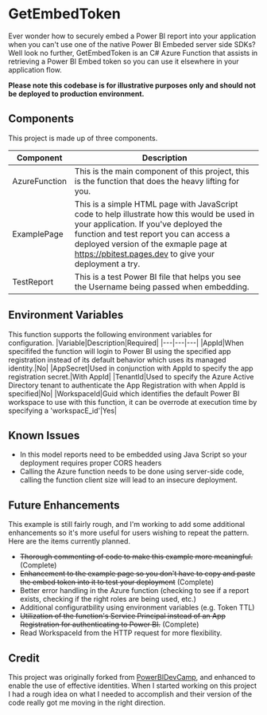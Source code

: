 # GetEmbedToken
Ever wonder how to securely embed a Power BI report into your application when you can't use one of the native Power BI Embeded server side SDKs? Well look no further, GetEmbedToken is an C# Azure Function that assists in retrieving a Power BI Embed token so you can use it elsewhere in your application flow.

**Please note this codebase is for illustrative purposes only and should not be deployed to production environment.**

## Components
This project is made up of three components.

|Component|Description|
|---|---|
|AzureFunction|This is the main component of this project, this is the function that does the heavy lifting for you.|
|ExamplePage|This is a simple HTML page with JavaScript code to help illustrate how this would be used in your application. If you've deployed the function and test report you can access a deployed version of the exmaple page at https://pbitest.pages.dev to give your deployment a try.|
|TestReport|This is a test Power BI file that helps you see the Username being passed when embedding.|

## Environment Variables
This function supports the following environment variables for configuration. 
|Variable|Description|Required|
|---|---|---|
|AppId|When specififed the function will login to Power BI using the specified app registration instead of its default behavior which uses its managed identity.|No|
|AppSecret|Used in conjunction with AppId to specify the app registration secret.|With AppId|
|TenantId|Used to specify the Azure Active Directory tenant to authenticate the App Registration with when AppId is specified|No|
|WorkspaceId|Guid which identifies the default Power BI workspace to use with this function, it can be overrode at execution time by specifying a 'workspacE_id'|Yes|

## Known Issues
* In this model reports need to be embedded using Java Script so your deployment requires proper CORS headers
* Calling the Azure function needs to be done using server-side code, calling the function client size will lead to an insecure deployment.

## Future Enhancements
This example is still fairly rough, and I'm working to add some additional enhancements so it's more useful for users wishing to repeat the pattern. Here are the items currently planned. 
* ~~Thorough commenting of code to make this example more meaningful.~~ (Complete)
* ~~Enhancement to the example page so you don't have to copy and paste the embed token into it to test your deployment~~ (Complete)
* Better error handling in the Azure function (checking to see if a report exists, checking if the right roles are being used, etc.)
* Additional configuratbility using environment variables (e.g. Token TTL)
* ~~Utilization of the function's Service Principal instead of an App Registration for authenticating to Power BI.~~ (Complete)
* Read WorkspaceId from the HTTP request for more flexibility.

## Credit
This project was originally forked from [PowerBIDevCamp](https://github.com/PowerBiDevCamp/GetEmbedToken), and enhanced to enable the use of effective identities. When I started working on this project I had a rough idea on what I needed to accomplish and their version of the code really got me moving in the right direction.